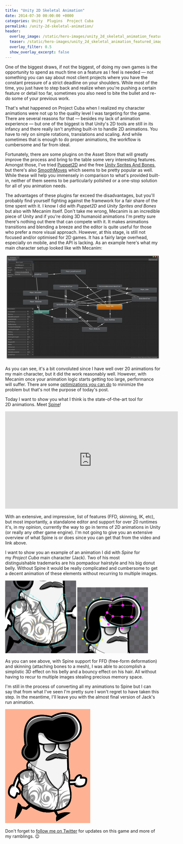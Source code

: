 ```yaml
---
title: "Unity 2D Skeletal Animation"
date: 2014-07-30 00:00:00 +0000
categories: Unity  Plugins  Project Cuba
permalink: /unity-2d-skeletal-animation/
header:
  overlay_image: /static/hero-images/unity_2d_skeletal_animation_featured_image.png
  teaser: /static/hero-images/unity_2d_skeletal_animation_featured_image.png
  overlay_filter: 0.5
  show_overlay_excerpt: false
---
```

One of the biggest draws, if not the biggest, of doing my own games is the opportunity to spend as much time on a feature as I feel is needed — not something you can say about most client projects where you have the constant pressure of a strict deadline on your shoulders. While most of the time, you just have to step back and realize when you're pushing a certain feature or detail too far, sometimes you also need to bite the bullet and re-do some of your previous work.

That's what happened on Project Cuba when I realized my character animations were not up to the quality level I was targeting for the game. There are several reasons for that — besides my lack of animation experience — but one of the biggest is that Unity's 2D tools are still in its infancy and there really isn't anything built-in to handle 2D animations. You have to rely on simple rotations, translations and scaling. And while sometimes that is enough to do proper animations, the workflow is cumbersome and far from ideal.

Fortunately, there are some plugins on the Asset Store that will greatly improve the process and bring to the table some very interesting features. Amongst those, I've tried <a href="http://www.puppet2d.com" target="_blank">Puppet2D</a> and the free <a href="http://forum.unity3d.com/threads/release-free-unity-sprites-and-bones-2d-skeleton-animation.219915/" target="_blank">Unity Sprites And Bones</a>, but there's also <a href="http://echo17.com/smoothmoves.html" target="_blank">SmoothMoves</a> which seems to be pretty popular as well. While these will help you immensely in comparison to what's provided built-in, neither of them seems to be particularly polished or a one-stop solution for all of you animation needs.

The advantages of these plugins far exceed the disadvantages, but you'll probably find yourself fighting against the framework for a fair share of the time spent with it. I know I did with _Puppet2D_ and _Unity Sprites and Bones_ but also with Mecanim itself. Don't take me wrong, Mecanim is an incredible piece of Unity and if you're doing 3D humanoid animations I'm pretty sure there's nothing out there that can compete with it. It makes animations transitions and blending a breeze and the editor is quite useful for those who prefer a more visual approach. However, at this stage, is still not focused and/or optimised for 2D games. It has a fairly large overhead, especially on mobile, and the API is lacking. As an example here's what my main character setup looked like with Mecanim:

![Main Character Mecanim layout](/static/images/unity-2d-skeletal-animation/jack_mecanim.png)

As you can see, it's a bit convoluted since I have well over 20 animations for my main character, but it did the work reasonably well. However, with Mecanim once your animation logic starts getting too large, performance will suffer. There are some <a href="http://docs.unity3d.com/Manual/MecanimPeformanceandOptimization.html" target="_blank">optimizations you can do</a> to minimize the problem but that's not the purpose of today's post.

Today I want to show you what I think is the state-of-the-art tool for 2D animations. Meet <a href="http://esotericsoftware.com" target="_blank">Spine</a>!

<iframe width="560" height="315" src="https://www.youtube.com/embed/5RTkImAOJKM" title="YouTube video player" frameborder="0" allow="accelerometer; autoplay; clipboard-write; encrypted-media; gyroscope; picture-in-picture" allowfullscreen></iframe>

With an extensive, and impressive, list of features (FFD, skinning, IK, etc), but most importantly, a standalone editor and support for over 20 runtimes it's, in my opinion, currently the way to go in terms of 2D animations in Unity (or really any other game engine). I'm not going to give you an extensive overview of what Spine is or does since you can get that from the video and link above.

I want to show you an example of an animation I did with _Spine_ for my _Project Cuba_ main character (Jack). Two of his most distinguishable trademarks are his pompadour hairstyle and his big donut belly. Without Spine it would be really complicated and cumbersome to get a decent animation of these elements without recurring to multiple images.

![](/static/images/unity-2d-skeletal-animation/jack_belly1.gif)
![](/static/images/unity-2d-skeletal-animation/jack_hair1.gif)

As you can see above, with Spine support for FFD (free-form deformation) and skinning (attaching bones to a mesh), I was able to accomplish a simplistic 3D effect on his belly and a bouncy effect on his hair. All without having to recur to multiple images stealing precious memory space.

I'm still in the process of converting all my animations to Spine but I can say that from what I've seen I'm pretty sure I won't regret to have taken this step. In the meantime, I'll leave you with the almost final version of Jack's run animation.

![](/static/images/unity-2d-skeletal-animation/jack_run1.gif)

Don't forget to <a href="https://twitter.com/lpfonseca" target="_blank">follow me on Twitter</a> for updates on this game and more of my ramblings. 😉